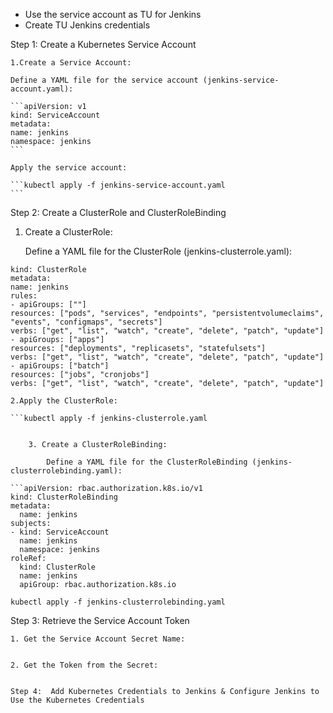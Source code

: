 - Use the service account as TU for Jenkins
- Create TU Jenkins credentials

Step 1: Create a Kubernetes Service Account

    1.Create a Service Account:

    Define a YAML file for the service account (jenkins-service-account.yaml):

    ```apiVersion: v1
    kind: ServiceAccount
    metadata:
    name: jenkins
    namespace: jenkins
    ```

    Apply the service account:

    ```kubectl apply -f jenkins-service-account.yaml
    ```

Step 2: Create a ClusterRole and ClusterRoleBinding

   1. Create a ClusterRole:

        Define a YAML file for the ClusterRole (jenkins-clusterrole.yaml):

```apiVersion: rbac.authorization.k8s.io/v1
kind: ClusterRole
metadata:
name: jenkins
rules:
- apiGroups: [""]
resources: ["pods", "services", "endpoints", "persistentvolumeclaims", "events", "configmaps", "secrets"]
verbs: ["get", "list", "watch", "create", "delete", "patch", "update"]
- apiGroups: ["apps"]
resources: ["deployments", "replicasets", "statefulsets"]
verbs: ["get", "list", "watch", "create", "delete", "patch", "update"]
- apiGroups: ["batch"]
resources: ["jobs", "cronjobs"]
verbs: ["get", "list", "watch", "create", "delete", "patch", "update"]
```

    2.Apply the ClusterRole:

    ```kubectl apply -f jenkins-clusterrole.yaml
```

    3. Create a ClusterRoleBinding:

        Define a YAML file for the ClusterRoleBinding (jenkins-clusterrolebinding.yaml):

```apiVersion: rbac.authorization.k8s.io/v1
kind: ClusterRoleBinding
metadata:
  name: jenkins
subjects:
- kind: ServiceAccount
  name: jenkins
  namespace: jenkins
roleRef:
  kind: ClusterRole
  name: jenkins
  apiGroup: rbac.authorization.k8s.io
```

```kubectl apply -f jenkins-clusterrolebinding.yaml```

Step 3: Retrieve the Service Account Token

    1. Get the Service Account Secret Name:

```kubectl get sa jenkins -n jenkins -o jsonpath="{.secrets[0].name}"
```

    2. Get the Token from the Secret:

```kubectl get secret <secret-name> -n jenkins -o jsonpath="{.data.token}" | base64 --decode
```

    Step 4:  Add Kubernetes Credentials to Jenkins & Configure Jenkins to Use the Kubernetes Credentials
